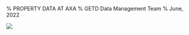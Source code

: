 % PROPERTY DATA AT AXA
% GETD Data Management Team
% June, 2022

<img src="media/model-illustration/SOV_Illustration.drawio.svg" />
